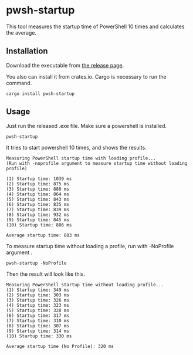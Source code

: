 # pwsh-startup
This tool measures the startup time of PowerShell 10 times and calculates the average.

## Installation
Download the executable from [the release page](https://github.com/kotek-7/pwsh-startup/releases).

You also can install it from crates.io. Cargo is necessary to run the command.
```
cargo install pwsh-startup
```

## Usage
Just run the released .exe file. Make sure a powershell is installed.

```
pwsh-startup
```

It tries to start powershell 10 times, and shows the results.

```
Measuring PowerShell startup time with loading profile...
(Run with -noprofile argument to measure startup time without loading profile)

(1) Startup time: 1039 ms
(2) Startup time: 875 ms
(3) Startup time: 880 ms
(4) Startup time: 864 ms
(5) Startup time: 843 ms
(6) Startup time: 835 ms
(7) Startup time: 839 ms
(8) Startup time: 932 ms
(9) Startup time: 845 ms
(10) Startup time: 886 ms

Average startup time: 883 ms
```

To measure startup time without loading a profile, run with -NoProfile argument .
```
pwsh-startup -NoProfile
```

Then the result will look like this.
```
Measuring PowerShell startup time without loading profile...
(1) Startup time: 349 ms
(2) Startup time: 303 ms
(3) Startup time: 326 ms
(4) Startup time: 323 ms
(5) Startup time: 328 ms
(6) Startup time: 317 ms
(7) Startup time: 310 ms
(8) Startup time: 307 ms
(9) Startup time: 314 ms
(10) Startup time: 330 ms

Average startup time (No Profile): 320 ms
```
